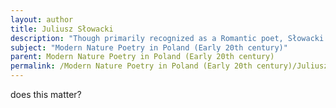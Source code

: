 ```yaml
---
layout: author
title: Juliusz Słowacki
description: "Though primarily recognized as a Romantic poet, Słowacki’s influences carried into the modern era, where his nature-centric imagery and themes continued to inspire modern Polish poets."
subject: "Modern Nature Poetry in Poland (Early 20th century)"
parent: Modern Nature Poetry in Poland (Early 20th century)
permalink: /Modern Nature Poetry in Poland (Early 20th century)/Juliusz Słowacki/
---
```


does this matter?
